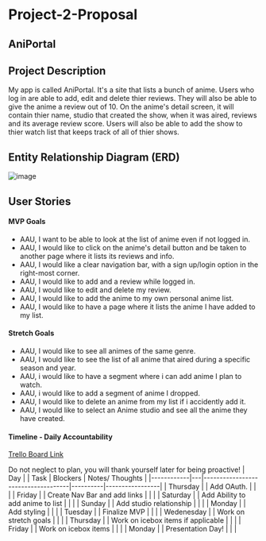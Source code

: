 # Project-2-Proposal

## AniPortal

## Project Description 

My app is called AniPortal. It's a site that lists a bunch of anime. Users who log in are able to add, edit and delete thier reviews. They will also be able to give the anime a review out of 10. On the anime's detail screen, it will contain thier name, studio that created the show, when it was aired, reviews and its average review score. Users will also be able to add the show to thier watch list that keeps track of all of thier shows.

## Entity Relationship Diagram (ERD)

![image](https://www.autodraw.com/share/Q2BKPVHJ6E8S)



## User Stories

#### MVP Goals

- AAU, I want to be able to look at the list of anime even if not logged in.
- AAU, I would like to click on the anime's detail button and be taken to another page where it lists its reviews and info.
- AAU, I would like a clear navigation bar, with a sign up/login option in the right-most corner.
- AAU, I would like to add and a review while logged in.
- AAU, I would like to edit and delete my review.
- AAU, I would like to add the anime to my own personal anime list.
- AAU, I would like to have a page where it lists the anime I have added to my list.

#### Stretch Goals

- AAU, I would like to see all animes of the same genre. 
- AAU, I would like to see the list of all anime that aired during a specific season and year.
- AAU, i would like to have a segment where i can add anime I plan to watch.
- AAU, i would like to add a segment of anime I dropped.
- AAU, I would like to delete an anime from my list if i accidently add it.
- AAU, I would like to select an Anime studio and see all the anime they have created.

#### Timeline - Daily Accountability
[Trello Board Link](https://trello.com/b/LIJWJAih/project-2-aniportal)

Do not neglect to plan, you will thank yourself later for being proactive!
| Day        |   | Task                               | Blockers | Notes/ Thoughts |
|------------|---|------------------------------------|----------|-----------------|
| Thursday   |   | Add OAuth.              |          |                 |
| Friday     |   | Create Nav Bar and add links       |          |                 |
| Saturday   |   | Add Ability to add anime to list   |          |                 |
| Sunday     |   | Add studio relationship            |          |                 |
| Monday     |   | Add styling                        |          |                 |
| Tuesday    |   | Finalize MVP                       |          |                 |
| Wedenesday |   | Work on stretch goals              |          |                 |
| Thursday   |   | Work on icebox items if applicable |          |                 |
| Friday     |   | Work on icebox items               |          |                 |
| Monday     |   | Presentation Day!                  |          |                 |
